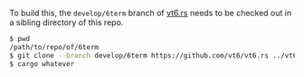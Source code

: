 To build this, the `develop/6term` branch of [vt6.rs](https://github.com/vt6/vt6.rs) needs to be checked out in a sibling directory of this repo.

```sh
$ pwd
/path/to/repo/of/6term
$ git clone --branch develop/6term https://github.com/vt6/vt6.rs ../vt6.rs
$ cargo whatever
```
